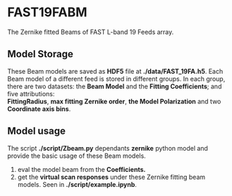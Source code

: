 #  FAST19FABM

The Zernike fitted Beams of FAST L-band 19 Feeds array.

## Model Storage

These Beam models are saved as **HDF5** file at **./data/FAST_19FA.h5**.
Each Beam model of a different feed is stored in different groups. 
In each group, 
  there are two datasets:
      the **Beam Model** and the **Fitting Coefficients**;
  and five attributions:  
      **FittingRadius**, **max fitting Zernike order**, **the Model Polarization** and two **Coordinate axis bins**.

## Model usage

The script **./script/Zbeam.py** dependants **zernike** python model and provide the basic usage of these Beam models.
1. eval the model beam from the **Coefficients.**
2. get the **virtual scan responses** under these Zernike fitting beam models.
Seen in **./script/example.ipynb**.
